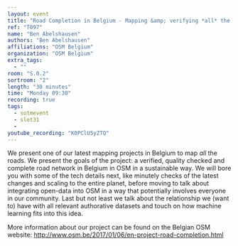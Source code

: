 ```yaml
---
layout: event
title: "Road Completion in Belgium - Mapping &amp; verifying *all* the roads."
ref: "T097"
name: "Ben Abelshausen"
authors: "Ben Abelshausen"
affiliations: "OSM Belgium"
organization: "OSM Belgium"
extra_tags:
  - ""
room: "S.0.2"
sortroom: "2"
length: "30 minutes"
time: "Monday 09:30"
recording: true
tags:
  - sotmevent
  - slot31
  - 
youtube_recording: "K0PClU5yZTQ"
---
```

We present one of our latest mapping projects in Belgium to map *all* the roads. We present the goals of the project: a verified, quality checked and complete road network in Belgium in OSM in a sustainable way. We will bore you with some of the tech details next, like minutely checks of the latest changes and scaling to the entire planet, before moving to talk about integrating open-data into OSM in a way that potentially involves everyone in our community. Last but not least we talk about the relationship we (want to) have with all relevant authorative datasets and touch on how machine learning fits into this idea.

More information about our project can be found on the Belgian OSM website:
http://www.osm.be/2017/01/06/en-project-road-completion.html